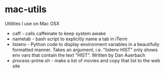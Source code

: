 # mac-utils
Utilities I use on Mac OSX

*   caff - calls caffeinate to keep system awake
*   nametab - bash script to explicitly name a tab in iTerm
*   listenv - Python code to display environment variables in a beautifully formatted manner.  Takes an argument, i.e. "listenv HIST" only shows env vars that contain the text "HIST". Written by Dan Auerbach
*   process-prime.sh - make a list of movies and copy that list to the web site

